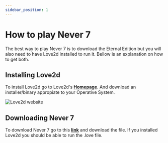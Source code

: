 ```yaml
---
sidebar_position: 1
---
```


# How to play Never 7

The best way to play Never 7 is to download the Eternal Edition but you will also need to have Love2d installed to run it. Bellow is an explanation on how to get both.

## Installing Love2d

To install Love2d go to Love2d's **[Homepage](https://love2d.org/)**. And download an installer/binary appropiate to your Operative System.

![Love2d website](https://dggwv1n7k10fk.cloudfront.net/assets/love2d.png)

## Downloading Never 7

To download Never 7 go to this **[link](https://dggwv1n7k10fk.cloudfront.net/binaries/n7e.love)** and download the file. If you installed Love2d you should be able to run the .love file.
